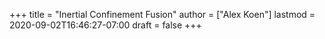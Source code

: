 +++
title = "Inertial Confinement Fusion"
author = ["Alex Koen"]
lastmod = 2020-09-02T16:46:27-07:00
draft = false
+++
